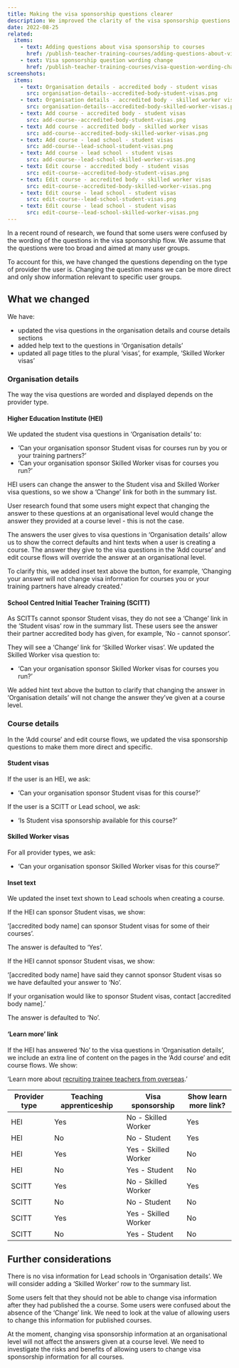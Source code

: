 ```yaml
---
title: Making the visa sponsorship questions clearer
description: We improved the clarity of the visa sponsorship questions and made them more specific
date: 2022-08-25
related:
  items:
    - text: Adding questions about visa sponsorship to courses
      href: /publish-teacher-training-courses/adding-questions-about-visa-sponsorship-to-courses/
    - text: Visa sponsorship question wording change
      href: /publish-teacher-training-courses/visa-question-wording-change/
screenshots:
  items:
    - text: Organisation details - accredited body - student visas
      src: organisation-details--accredited-body-student-visas.png
    - text: Organisation details - accredited body - skilled worker visas
      src: organisation-details--accredited-body-skilled-worker-visas.png
    - text: Add course - accredited body - student visas
      src: add-course--accredited-body-student-visas.png
    - text: Add course - accredited body - skilled worker visas
      src: add-course--accredited-body-skilled-worker-visas.png
    - text: Add course - lead school - student visas
      src: add-course--lead-school-student-visas.png
    - text: Add course - lead school - student visas
      src: add-course--lead-school-skilled-worker-visas.png
    - text: Edit course - accredited body - student visas
      src: edit-course--accredited-body-student-visas.png
    - text: Edit course - accredited body - skilled worker visas
      src: edit-course--accredited-body-skilled-worker-visas.png
    - text: Edit course - lead school - student visas
      src: edit-course--lead-school-student-visas.png
    - text: Edit course - lead school - student visas
      src: edit-course--lead-school-skilled-worker-visas.png
---
```


In a recent round of research, we found that some users were confused by the wording of the questions in the visa sponsorship flow. We assume that the questions were too broad and aimed at many user groups.

To account for this, we have changed the questions depending on the type of provider the user is. Changing the question means we can be more direct and only show information relevant to specific user groups.

## What we changed

We have:

- updated the visa questions in the organisation details and course details sections
- added help text to the questions in ‘Organisation details’
- updated all page titles to the plural ‘visas’, for example, ‘Skilled Worker visas’

### Organisation details

The way the visa questions are worded and displayed depends on the provider type.

#### Higher Education Institute (HEI)

We updated the student visa questions in ‘Organisation details’ to:

- ‘Can your organisation sponsor Student visas for courses run by you or your training partners?’
- ‘Can your organisation sponsor Skilled Worker visas for courses you run?’

HEI users can change the answer to the Student visa and Skilled Worker visa questions, so we show a ‘Change’ link for both in the summary list.

User research found that some users might expect that changing the answer to these questions at an organisational level would change the answer they provided at a course level - this is not the case.

The answers the user gives to visa questions in ‘Organisation details’ allow us to show the correct defaults and hint texts when a user is creating a course. The answer they give to the visa questions in the ‘Add course’ and edit course flows will override the answer at an organisational level.

To clarify this, we added inset text above the button, for example, ‘Changing your answer will not change visa information for courses you or your training partners have already created.’

#### School Centred Initial Teacher Training (SCITT)

As SCITTs cannot sponsor Student visas, they do not see a ‘Change’ link in the ‘Student visas’ row in the summary list. These users see the answer their partner accredited body has given, for example, ‘No - cannot sponsor’.

They will see a ‘Change’ link for ‘Skilled Worker visas’. We updated the Skilled Worker visa question to:

- ‘Can your organisation sponsor Skilled Worker visas for courses you run?’

We added hint text above the button to clarify that changing the answer in ‘Organisation details’ will not change the answer they’ve given at a course level.

### Course details

In the ‘Add course’ and edit course flows, we updated the visa sponsorship questions to make them more direct and specific.

#### Student visas

If the user is an HEI, we ask:

- ‘Can your organisation sponsor Student visas for this course?’

If the user is a SCITT or Lead school, we ask:

- ‘Is Student visa sponsorship available for this course?’

#### Skilled Worker visas

For all provider types, we ask:

- ‘Can your organisation sponsor Skilled Worker visas for this course?’

#### Inset text


We updated the inset text shown to Lead schools when creating a course.

If the HEI can sponsor Student visas, we show:

‘[accredited body name] can sponsor Student visas for some of their courses’.

The answer is defaulted to ‘Yes’.

If the HEI cannot sponsor Student visas, we show:

‘[accredited body name] have said they cannot sponsor Student visas so we have defaulted your answer to ‘No’.

If your organisation would like to sponsor Student visas, contact [accredited body name].’

The answer is defaulted to ‘No’.

#### ‘Learn more’ link

If the HEI has answered ‘No’ to the visa questions in ‘Organisation details’, we include an extra line of content on the pages in the ‘Add course’ and edit course flows. We show:

‘Learn more about [recruiting trainee teachers from overseas](https://www.gov.uk/guidance/recruit-trainee-teachers-from-overseas-accredited-itt-providers).’

| Provider type | Teaching apprenticeship | Visa sponsorship | Show learn more link? |
|---|---|---|---|
| HEI | Yes | No - Skilled Worker | Yes |
| HEI | No | No - Student | Yes |
| HEI | Yes | Yes - Skilled Worker | No |
| HEI | No | Yes - Student | No |
| SCITT | Yes | No - Skilled Worker | Yes |
| SCITT | No | No - Student | No |
| SCITT | Yes | Yes - Skilled Worker | No |
| SCITT | No | Yes - Student | No |

## Further considerations

There is no visa information for Lead schools in ‘Organisation details’. We will consider adding a ‘Skilled Worker’ row to the summary list.

Some users felt that they should not be able to change visa information after they had published the a course. Some users were confused about the absence of the ‘Change’ link. We need to look at the value of allowing users to change this information for published courses.

At the moment, changing visa sponsorship information at an organisational level will not affect the answers given at a course level. We need to investigate the risks and benefits of allowing users to change visa sponsorship information for all courses.
